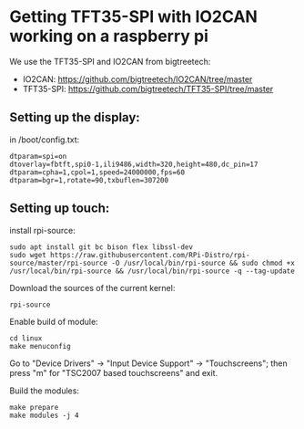 # Getting TFT35-SPI with IO2CAN working on a raspberry pi

We use the TFT35-SPI and IO2CAN from bigtreetech:
 - IO2CAN: https://github.com/bigtreetech/IO2CAN/tree/master
 - TFT35-SPI: https://github.com/bigtreetech/TFT35-SPI/tree/master

## Setting up the display:

in /boot/config.txt:

```
dtparam=spi=on
dtoverlay=fbtft,spi0-1,ili9486,width=320,height=480,dc_pin=17
dtparam=cpha=1,cpol=1,speed=24000000,fps=60
dtparam=bgr=1,rotate=90,txbuflen=307200
```

## Setting up touch:

install rpi-source:
```
sudo apt install git bc bison flex libssl-dev
sudo wget https://raw.githubusercontent.com/RPi-Distro/rpi-source/master/rpi-source -O /usr/local/bin/rpi-source && sudo chmod +x /usr/local/bin/rpi-source && /usr/local/bin/rpi-source -q --tag-update
```

Download the sources of the current kernel:
```
rpi-source
```

Enable build of module:
```
cd linux
make menuconfig
```
Go to "Device Drivers" -> "Input Device Support" -> "Touchscreens"; then press "m" for "TSC2007 based touchscreens" and exit.

Build the modules:
```
make prepare
make modules -j 4
```
